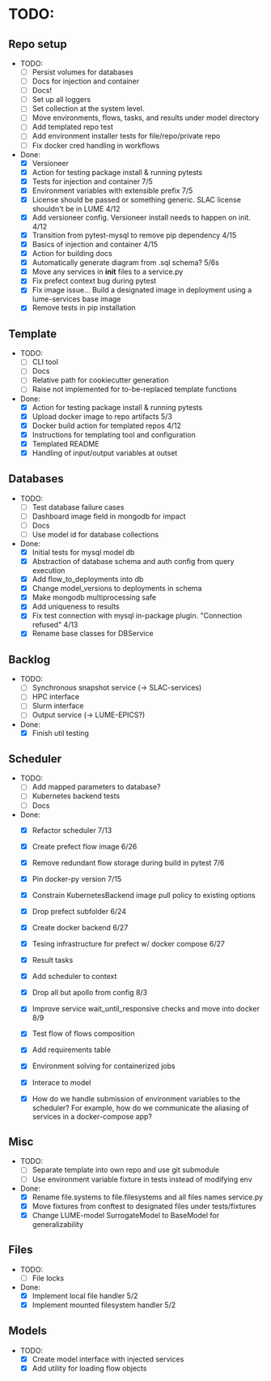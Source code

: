 # TODO:
## Repo setup
- TODO:
    - [ ] Persist volumes for databases
    - [ ] Docs for injection and container
    - [ ] Docs!
    - [ ] Set up all loggers
    - [ ] Set collection at the system level.
    - [ ] Move environments, flows, tasks, and results under model directory
    - [ ] Add templated repo test
    - [ ] Add environment installer tests for file/repo/private repo
    - [ ] Fix docker cred handling in workflows
- Done:
    - [x] Versioneer
    - [x] Action for testing package install & running pytests
    - [x] Tests for injection and container 7/5
    - [x] Environment variables with extensible prefix 7/5
    - [x] License should be passed or something generic. SLAC license shouldn't be in LUME 4/12
    - [x] Add versioneer config. Versioneer install needs to happen on init. 4/12
    - [x] Transition from pytest-mysql to remove pip dependency 4/15
    - [x] Basics of injection and container 4/15
    - [x] Action for building docs
    - [x] Automatically generate diagram from .sql schema? 5/6s
    - [x] Move any services in __init__ files to a service.py
    - [x] Fix prefect context bug during pytest
    - [x] Fix image issue... Build a designated image in deployment using a lume-services base image
    - [x] Remove tests in pip installation

## Template
- TODO:
    - [ ] CLI tool
    - [ ] Docs
    - [ ] Relative path for cookiecutter generation
    - [ ] Raise not implemented for to-be-replaced template functions
- Done:
    - [x] Action for testing package install & running pytests
    - [x] Upload docker image to repo artifacts 5/3
    - [x] Docker build action for templated repos 4/12
    - [x] Instructions for templating tool and configuration
    - [x] Templated README
    - [x] Handling of input/output variables at outset

## Databases
- TODO:
    - [ ] Test database failure cases
    - [ ] Dashboard image field in mongodb for impact
    - [ ] Docs
    - [ ] Use model id for database collections
- Done:
    - [x] Initial tests for mysql model db
    - [x] Abstraction of database schema and auth config from query execution
    - [x] Add flow_to_deployments into db
    - [x] Change model_versions to deployments in schema
    - [x] Make mongodb multiprocessing safe
    - [x] Add uniqueness to results
    - [x] Fix test connection with mysql in-package plugin. "Connection refused" 4/13
    - [x] Rename base classes for DBService

## Backlog
- TODO:
    - [ ] Synchronous snapshot service (-> SLAC-services)
    - [ ] HPC interface
    - [ ] Slurm interface
    - [ ] Output service (-> LUME-EPICS?)
- Done:
    - [x] Finish util testing

## Scheduler
- TODO:
    - [ ] Add mapped parameters to database?
    - [ ] Kubernetes backend tests
    - [ ] Docs

- Done:
    - [x] Refactor scheduler 7/13
    - [x] Create prefect flow image 6/26
    - [x] Remove redundant flow storage during build in pytest 7/6
    - [x] Pin docker-py version 7/15
    - [x] Constrain KubernetesBackend image pull policy to existing options
    - [x] Drop prefect subfolder 6/24
    - [x] Create docker backend 6/27
    - [x] Tesing infrastructure for prefect w/ docker compose 6/27
    - [x] Result tasks
    - [x] Add scheduler to context
    - [x] Drop all but apollo from config 8/3
    - [x] Improve service wait_until_responsive checks and move into docker 8/9
    - [x] Test flow of flows composition
    - [x] Add requirements table
    - [x] Environment solving for containerized jobs
    - [x] Interace to model
    - [x] How do we handle submission of environment variables to the scheduler? For example, how do we communicate the aliasing of services in a docker-compose app?




## Misc
- TODO:
    - [ ] Separate template into own repo and use git submodule
    - [ ] Use environment variable fixture in tests instead of modifying env
- Done:
    - [x] Rename file.systems to file.filesystems and all files names service.py
    - [x] Move fixtures from conftest to designated files under tests/fixtures
    - [x] Change LUME-model SurrogateModel to BaseModel for generalizability

## Files
- TODO:
    - [ ] File locks
- Done:
    - [x] Implement local file handler 5/2
    - [x] Implement mounted filesystem handler 5/2

## Models
- TODO:
    - [x] Create model interface with injected services
    - [x] Add utility for loading flow objects
